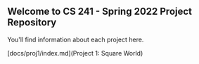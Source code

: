 ## Welcome to CS 241 - Spring 2022 Project Repository

You'll find information about each project here.

[docs/proj1/index.md](Project 1: Square World)


